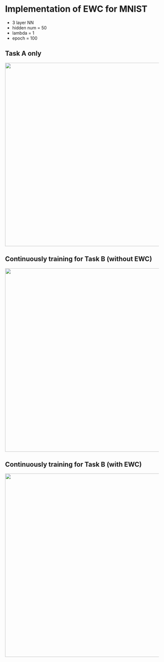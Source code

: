 Implementation of EWC for MNIST
===

- 3 layer NN
- hidden num = 50
- lambda = 1
- epoch = 100


Task A only
---
<img src="https://github.com/okdshin/EWC/blob/master/example_result/train_task_a.png?raw=true" width="600">

Continuously training for Task B (without EWC)
---
<img src="https://github.com/okdshin/EWC/blob/master/example_result/train_task_ab.png?raw=true" width="600">

Continuously training for Task B (with EWC)
---
<img src="https://github.com/okdshin/EWC/blob/master/example_result/train_task_ab_with_ewc.png?raw=true" width="600">

